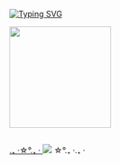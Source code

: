
[![Typing SVG](https://readme-typing-svg.demolab.com?font=fira+Code&size=35&pause=1000&color=0c3361&center=true&width=1000&lines=Hi+i'm+Giovanna+Nassar;17+years+old)](https://git.io/typing-svg)

 <div align="left">
  <a href="https://github.com/g1o112">
  <img height="180em" src="https://github-readme-stats.vercel.app/api?username=g1o112&show_icons=true&theme=tokyonight&include_all_commits=true&count_private=true"/>

</div>
  
 ##
  
  
<div>
 
 .₊ ‧☆°.₊ ‧
  <a href = "mailto:giovanna.nassarsantos@gmail.com"><img src="https://img.shields.io/badge/-Gmail-%23333?style=for-the-badge&logo=gmail&logoColor=white" target="_blank"></a>
 ☆°.₊ ‧.₊ ‧
 
  </div>

